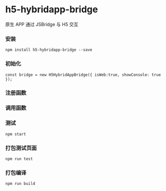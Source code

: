 # h5-hybridapp-bridge

原生 APP 通过 JSBridge 与 H5 交互

### 安装

`npm install h5-hybridapp-bridge --save`

### 初始化

`const bridge = new H5HybridAppBridge({ isWeb:true, showConsole: true });`

### 注册函数

### 调用函数

### 测试

`npm start`

### 打包测试页面

`npm run test`

### 打包编译

`npm run build`
